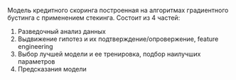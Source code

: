 Модель кредитного скоринга построенная на алгоритмах градиентного бустинга с применением стекинга.
Состоит из 4 частей:
1) Разведочный анализ данных
2) Выдвижение гипотез и их подтверждение/опровержение, feature engineering
3) Выбор лучшей модели и ее тренировка, подбор наилучших параметров
4) Предсказания модели
